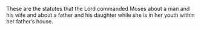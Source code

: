 These are the statutes that the Lord commanded Moses about a man and his wife and about a father and his daughter while she is in her youth within her father’s house.

